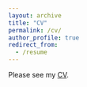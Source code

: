 ```yaml
---
layout: archive
title: "CV"
permalink: /cv/
author_profile: true
redirect_from:
  - /resume
---
```


Please see my [CV](../files/Tang_Yanhan_20230213.pdf).
